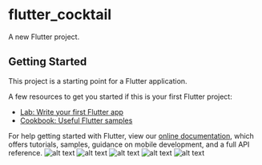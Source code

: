 # flutter_cocktail

A new Flutter project.

## Getting Started

This project is a starting point for a Flutter application.

A few resources to get you started if this is your first Flutter project:

- [Lab: Write your first Flutter app](https://flutter.dev/docs/get-started/codelab)
- [Cookbook: Useful Flutter samples](https://flutter.dev/docs/cookbook)

For help getting started with Flutter, view our
[online documentation](https://flutter.dev/docs), which offers tutorials,
samples, guidance on mobile development, and a full API reference.
![alt text](https://github.com/skaran921/Flutter-Cocktail-App/blob/master/1.jpg)
![alt text](https://github.com/skaran921/Flutter-Cocktail-App/blob/master/2.jpg)
![alt text](https://github.com/skaran921/Flutter-Cocktail-App/blob/master/3.jpg)
![alt text](https://github.com/skaran921/Flutter-Cocktail-App/blob/master/4.jpg)
![alt text](https://github.com/skaran921/Flutter-Cocktail-App/blob/master/5.jpg)

